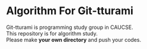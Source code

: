 # Algorithm For Git-tturami
Git-tturami is programming study group in CAUCSE.<br>
This repository is for algorithm study.<br>
Please make <b>your own directory</b> and push your codes.
